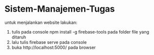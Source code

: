 # Sistem-Manajemen-Tugas

untuk menjalankan website lakukan:
1. tulis pada console npm install -g firebase-tools pada folder file yang ditaruh
2. lalu tulis firebase serve pada console
3. buka http://localhost:5000/ pada browser
